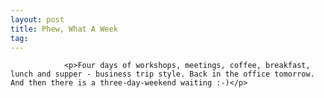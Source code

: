 ```yaml
---
layout: post
title: Phew, What A Week
tag: 
---
```



                <p>Four days of workshops, meetings, coffee, breakfast, lunch and supper - business trip style. Back in the office tomorrow. And then there is a three-day-weekend waiting :-)</p>
            
